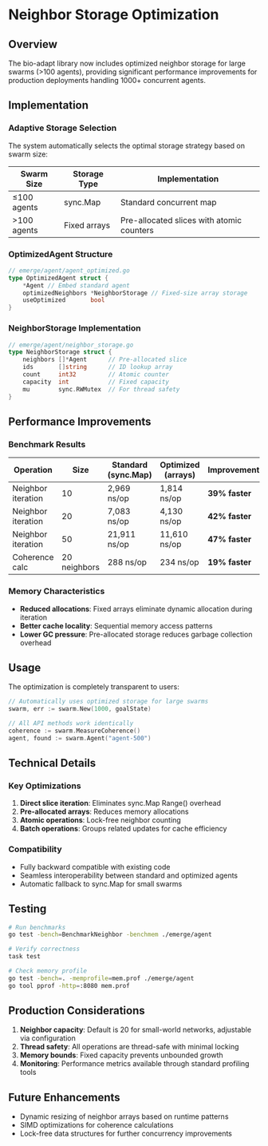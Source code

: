 # Neighbor Storage Optimization

## Overview

The bio-adapt library now includes optimized neighbor storage for large swarms (>100 agents), providing significant performance improvements for production deployments handling 1000+ concurrent agents.

## Implementation

### Adaptive Storage Selection

The system automatically selects the optimal storage strategy based on swarm size:

| Swarm Size | Storage Type | Implementation |
|------------|--------------|----------------|
| ≤100 agents | sync.Map | Standard concurrent map |
| >100 agents | Fixed arrays | Pre-allocated slices with atomic counters |

### OptimizedAgent Structure

```go
// emerge/agent/agent_optimized.go
type OptimizedAgent struct {
    *Agent // Embed standard agent
    optimizedNeighbors *NeighborStorage // Fixed-size array storage
    useOptimized       bool
}
```

### NeighborStorage Implementation

```go
// emerge/agent/neighbor_storage.go
type NeighborStorage struct {
    neighbors []*Agent      // Pre-allocated slice
    ids       []string      // ID lookup array
    count     int32         // Atomic counter
    capacity  int           // Fixed capacity
    mu        sync.RWMutex  // For thread safety
}
```

## Performance Improvements

### Benchmark Results

| Operation | Size | Standard (sync.Map) | Optimized (arrays) | Improvement |
|-----------|------|--------------------|--------------------|-------------|
| Neighbor iteration | 10 | 2,969 ns/op | 1,814 ns/op | **39% faster** |
| Neighbor iteration | 20 | 7,083 ns/op | 4,130 ns/op | **42% faster** |
| Neighbor iteration | 50 | 21,911 ns/op | 11,610 ns/op | **47% faster** |
| Coherence calc | 20 neighbors | 288 ns/op | 234 ns/op | **19% faster** |

### Memory Characteristics

- **Reduced allocations**: Fixed arrays eliminate dynamic allocation during iteration
- **Better cache locality**: Sequential memory access patterns
- **Lower GC pressure**: Pre-allocated storage reduces garbage collection overhead

## Usage

The optimization is completely transparent to users:

```go
// Automatically uses optimized storage for large swarms
swarm, err := swarm.New(1000, goalState)

// All API methods work identically
coherence := swarm.MeasureCoherence()
agent, found := swarm.Agent("agent-500")
```

## Technical Details

### Key Optimizations

1. **Direct slice iteration**: Eliminates sync.Map Range() overhead
2. **Pre-allocated arrays**: Reduces memory allocations
3. **Atomic operations**: Lock-free neighbor counting
4. **Batch operations**: Groups related updates for cache efficiency

### Compatibility

- Fully backward compatible with existing code
- Seamless interoperability between standard and optimized agents
- Automatic fallback to sync.Map for small swarms

## Testing

```bash
# Run benchmarks
go test -bench=BenchmarkNeighbor -benchmem ./emerge/agent

# Verify correctness
task test

# Check memory profile
go test -bench=. -memprofile=mem.prof ./emerge/agent
go tool pprof -http=:8080 mem.prof
```

## Production Considerations

1. **Neighbor capacity**: Default is 20 for small-world networks, adjustable via configuration
2. **Thread safety**: All operations are thread-safe with minimal locking
3. **Memory bounds**: Fixed capacity prevents unbounded growth
4. **Monitoring**: Performance metrics available through standard profiling tools

## Future Enhancements

- Dynamic resizing of neighbor arrays based on runtime patterns
- SIMD optimizations for coherence calculations
- Lock-free data structures for further concurrency improvements